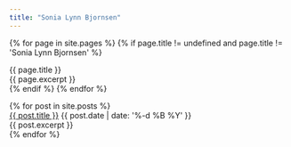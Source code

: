 ```yaml
---
title: "Sonia Lynn Bjornsen"
---
```


{% for page in site.pages %}
  {% if page.title != undefined and page.title != 'Sonia Lynn Bjornsen' %}
    <div>
      <div>{{ page.title }}</div>
      <div>{{ page.excerpt }}</div>
    </div>
  {% endif %}
{% endfor %}

<div>
  {% for post in site.posts %}
    <div>
      <a href="{{ site.url }}{{ post.url }}">{{ post.title }}</a>
      <time datetime="{{ post.date | date: '%Y-%m-%d' }}">{{ post.date | date: '%-d %B %Y' }}</time>
      <div>{{ post.excerpt }}</div>
    </div>
  {% endfor %}
</div>
